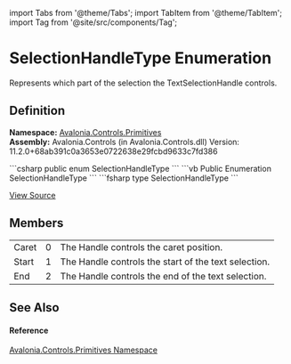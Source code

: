 import Tabs from '@theme/Tabs'; 
import TabItem from '@theme/TabItem'; 
import Tag from '@site/src/components/Tag'; 

# SelectionHandleType Enumeration


Represents which part of the selection the TextSelectionHandle controls.



## Definition
**Namespace:** <a href="N_Avalonia_Controls_Primitives">Avalonia.Controls.Primitives</a>  
**Assembly:** Avalonia.Controls (in Avalonia.Controls.dll) Version: 11.2.0+68ab391c0a3653e0722638e29fcbd9633c7fd386

<Tabs groupId="api-code-preview">
<TabItem value="csharp" label="C#">
```csharp
public enum SelectionHandleType
```
</TabItem>
<TabItem value="vb" label="VB">
```vb
Public Enumeration SelectionHandleType
```
</TabItem>
<TabItem value="fsharp" label="F#">
```fsharp
type SelectionHandleType
```
</TabItem>
</Tabs>



<a href="https://github.com/AvaloniaUI/Avalonia/tree/master/srcAvalonia.Controls/Primitives/SelectionHandleType.cs" title="View the source code">View Source</a>



## Members
<table>
<tr>
<td>Caret</td>
<td>0</td>
<td>The Handle controls the caret position.</td>
</tr>
<tr>
<td>Start</td>
<td>1</td>
<td>The Handle controls the start of the text selection.</td>
</tr>
<tr>
<td>End</td>
<td>2</td>
<td>The Handle controls the end of the text selection.</td>
</tr>
</table>

## See Also


#### Reference
<a href="N_Avalonia_Controls_Primitives">Avalonia.Controls.Primitives Namespace</a>  
